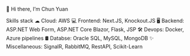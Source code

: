 👋 Hi there, I’m Chun Yuan

Skills stack
 ☁ Cloud: AWS
💻 Frontend: Next.JS, Knockout.JS
🖥️ Backend: ASP.NET Web Form, ASP.NET Core Blazor, Flask, JSP
🛠️ Devops: Docker, Azure pipelines
🛢️ Databse: Oracle SQL, MySQL, MongoDB
✨ Miscellaneous: SignalR, RabbitMQ, RestAPI, Scikit-Learn
